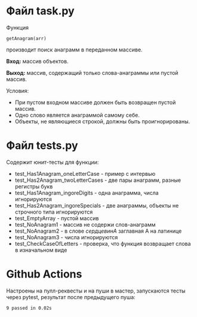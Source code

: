 # Файл task.py

Функция

```
getAnagram(arr)
```

производит поиск анаграмм в переданном массиве.

**Вход:** массив объектов.

**Выход:** массив, содержащий только слова-анаграммы или пустой массив.

Условия:

- При пустом входном массиве должен быть возвращен пустой массив.
- Одно слово является анаграммой самому себе.
- Объекты, не являющиеся строкой, должны быть проигнорированы.

# Файл tests.py

Содержит юнит-тесты для функции:

- test_Has1Anagram_oneLetterCase - пример с интервью
- test_Has2Anagram_twoLetterCases - две пары анаграмм, разные регистры букв
- test_Has1Anagram_ingoreDigits - одна анаграмма, числа игнорируются
- test_Has2Anagram_ingoreSpecials - две анаграммы, объекты не строчного типа игнорируются
- test_EmptyArray - пустой массив
- test_NoAnagram1 - массив не содержи слов-анаграмм
- test_NoAnagram2 - в слове _cердцевинA_ заглавная А на латинице
- test_NoAnagram3 - числа игнорируются
- test_СheckСaseOfLetters - проверка, что функция возвращает слова в изначальном виде

# Github Actions

Настроены на пулл-реквесты и на пуши в мастер, запускаются тесты через pytest, результат после предыдущего пуша:

```
9 passed in 0.02s
```
